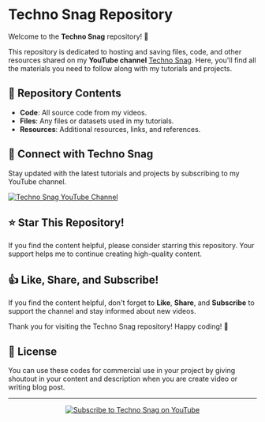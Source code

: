 # Techno Snag Repository

Welcome to the **Techno Snag** repository! 🚀

This repository is dedicated to hosting and saving files, code, and other resources shared on my **YouTube channel** [Techno Snag](https://www.youtube.com/technosnag). Here, you'll find all the materials you need to follow along with my tutorials and projects.

## 📂 Repository Contents

- **Code**: All source code from my videos.
- **Files**: Any files or datasets used in my tutorials.
- **Resources**: Additional resources, links, and references.

## 🔗 Connect with Techno Snag

Stay updated with the latest tutorials and projects by subscribing to my YouTube channel.

[![Techno Snag YouTube Channel](https://img.shields.io/badge/YouTube-Techno%20Snag-red?logo=youtube&logoColor=white)](https://www.youtube.com/technosnag)

## ⭐ Star This Repository!

If you find the content helpful, please consider starring this repository. Your support helps me to continue creating high-quality content.

## 👍 Like, Share, and Subscribe!

If you find the content helpful, don't forget to **Like**, **Share**, and **Subscribe** to support the channel and stay informed about new videos.

Thank you for visiting the Techno Snag repository! Happy coding! 🎉

## 📄 License

You can use these codes for commercial use in your project by giving shoutout in your content and description when you are create video or writing blog post.

---

<p align="center">
  <a href="https://www.youtube.com/technosnag">
    <img src="https://img.shields.io/badge/Subscribe-Techno%20Snag-red?style=for-the-badge&logo=youtube&logoColor=white" alt="Subscribe to Techno Snag on YouTube">
  </a>
</p>
